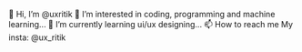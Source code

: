 👋 Hi, I’m @uxritik 
👀 I’m interested in coding, programming and machine learning... 
🌱 I’m currently learning ui/ux designing... 
📫 How to reach me 
My insta: @ux_ritik